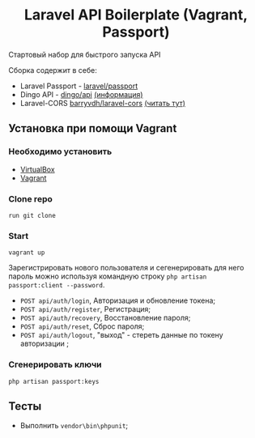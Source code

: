 <h1 align="center">
Laravel API Boilerplate (Vagrant, Passport)
</h1>


Стартовый набор для быстрого запуска API

Сборка содержит в себе:
* Laravel Passport - [laravel/passport](https://github.com/laravel/passport)
* Dingo API - [dingo/api](https://github.com/dingo/api) <a href="https://github.com/dingo/api/wiki/Creating-API-Endpoints" target="_blank">(информация)</a>
* Laravel-CORS [barryvdh/laravel-cors](http://github.com/barryvdh/laravel-cors) <a href="https://github.com/barryvdh/laravel-cors" target="_blank">(читать тут)</a>

## Установка при помощи Vagrant
### Необходимо установить
* [VirtualBox](https://www.virtualbox.org/wiki/Downloads)
* [Vagrant](https://www.vagrantup.com/downloads.html)

### Clone repo
```
run git clone 
```
### Start
```
vagrant up
```

Зарегистрировать нового пользователя и сегенерировать для него пароль можно используя командную строку
`php artisan passport:client --password`.

* `POST api/auth/login`, Авторизация и обновление токена;
* `POST api/auth/register`, Регистрация;
* `POST api/auth/recovery`, Восстановление пароля;
* `POST api/auth/reset`, Сброс пароля;
* `POST api/auth/logout`, "выход" - стереть данные по токену авторизации ;

### Сгенерировать ключи

```
php artisan passport:keys
```

## Тесты

* Выполнить `vendor\bin\phpunit`;

